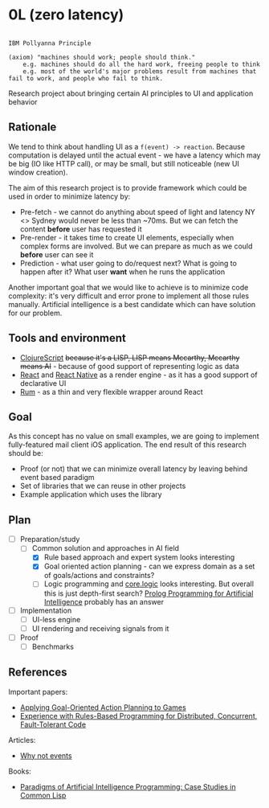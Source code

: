 # 0L (zero latency)

```

IBM Pollyanna Principle

(axiom) "machines should work; people should think."
	e.g. machines should do all the hard work, freeing people to think
	e.g. most of the world's major problems result from machines that fail to work, and people who fail to think.
```

Research project about bringing certain AI principles to UI and application behavior

## Rationale

We tend to think about handling UI as a `f(event) -> reaction`. Because computation is delayed until the actual event - we have a latency which may be big (IO like HTTP call), or may be small, but still noticeable (new UI window creation).

The aim of this research project is to provide framework which could be used in order to minimize latency by:

- Pre-fetch - we cannot do anything about speed of light and latency NY <> Sydney would never be less than ~70ms. But we can fetch the content **before** user has requested it
- Pre-render - it takes time to create UI elements, especially when complex forms are involved. But we can prepare as much as we could **before** user can see it
- Prediction - what user going to do/request next? What is going to happen after it? What user **want** when he runs the application

Another important goal that we would like to achieve is to minimize code complexity: it's very difficult and error prone to implement all those rules manually. Artificial intelligence is a best candidate which can have solution for our problem.

## Tools and environment

- [ClojureScript](https://github.com/clojure/clojurescript) ~~because it's a LISP, LISP means Mccarthy, Mccarthy means AI~~ - because of good support of representing logic as data
- [React](https://facebook.github.io/react/) and [React Native](https://facebook.github.io/react-native/) as a render engine - as it has a good support of declarative UI
- [Rum](https://github.com/tonsky/rum) - as a thin and very flexible wrapper around React

## Goal

As this concept has no value on small examples, we are going to implement fully-featured mail client iOS application. The end result of this research should be:
- Proof (or not) that we can minimize overall latency by leaving behind event based paradigm
- Set of libraries that we can reuse in other projects
- Example application which uses the library

## Plan

- [ ] Preparation/study
  - [ ] Common solution and approaches in AI field
    - [x] Rule based approach and expert system looks interesting
    - [x] Goal oriented action planning - can we express domain as a set of goals/actions and constraints?
    - [ ] Logic programming and [core.logic](https://github.com/clojure/core.logic) looks interesting. But overall this is just depth-first search? [Prolog Programming for Artificial Intelligence](http://www.amazon.com/dp/0201403757/) probably has an answer
- [ ] Implementation
  - [ ] UI-less engine
  - [ ] UI rendering and receiving signals from it
- [ ] Proof
  - [ ] Benchmarks

## References

Important papers:
- [Applying Goal-Oriented Action Planning to Games](http://alumni.media.mit.edu/~jorkin/GOAP_draft_AIWisdom2_2003.pdf)
- [Experience with Rules-Based Programming for Distributed, Concurrent, Fault-Tolerant Code](http://web.stanford.edu/~ouster/cgi-bin/papers/rules-atc15)

Articles:
- [Why not events](https://awelonblue.wordpress.com/2012/07/01/why-not-events/)

Books:
- [Paradigms of Artificial Intelligence Programming: Case Studies in Common Lisp](http://www.amazon.com/Paradigms-Artificial-Intelligence-Programming-Studies/dp/1558601910)
